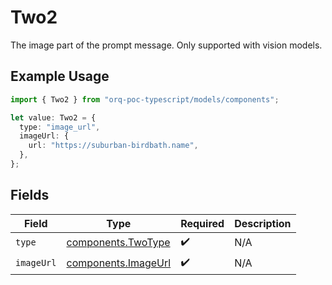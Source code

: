# Two2

The image part of the prompt message. Only supported with vision models.

## Example Usage

```typescript
import { Two2 } from "orq-poc-typescript/models/components";

let value: Two2 = {
  type: "image_url",
  imageUrl: {
    url: "https://suburban-birdbath.name",
  },
};
```

## Fields

| Field                                                      | Type                                                       | Required                                                   | Description                                                |
| ---------------------------------------------------------- | ---------------------------------------------------------- | ---------------------------------------------------------- | ---------------------------------------------------------- |
| `type`                                                     | [components.TwoType](../../models/components/twotype.md)   | :heavy_check_mark:                                         | N/A                                                        |
| `imageUrl`                                                 | [components.ImageUrl](../../models/components/imageurl.md) | :heavy_check_mark:                                         | N/A                                                        |